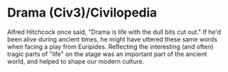 # Drama (Civ3)/Civilopedia

Alfred Hitchcock once said, "Drama is life with the dull bits cut out." If he'd been
alive during ancient times, he might have uttered these same words when facing a play
from Euripides. Reflecting the interesting (and often) tragic parts of "life" on the
stage was an important part of the ancient world, and helped to shape our modern culture.